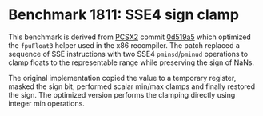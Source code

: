 # Benchmark 1811: SSE4 sign clamp

This benchmark is derived from [PCSX2](https://github.com/PCSX2/pcsx2) commit [0d519a5](https://github.com/PCSX2/pcsx2/commit/0d519a5f28d963246121dfa9249f50a1a2580d20) which optimized the `fpuFloat3` helper used in the x86 recompiler. The patch replaced a sequence of SSE instructions with two SSE4 `pminsd`/`pminud` operations to clamp floats to the representable range while preserving the sign of NaNs.

The original implementation copied the value to a temporary register, masked the sign bit, performed scalar min/max clamps and finally restored the sign. The optimized version performs the clamping directly using integer min operations.
